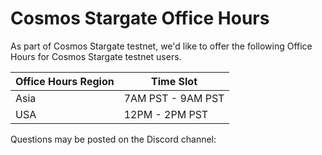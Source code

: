 # Cosmos Stargate Office Hours

As part of Cosmos Stargate testnet, we'd like to offer the following Office Hours for Cosmos Stargate testnet users.

 Office Hours Region     | Time Slot               |
| ---------------------- | ----------------------  |
| Asia                   | 7AM PST - 9AM PST       |
| USA                    | 12PM - 2PM PST          | 

Questions may be posted on the Discord channel: 
